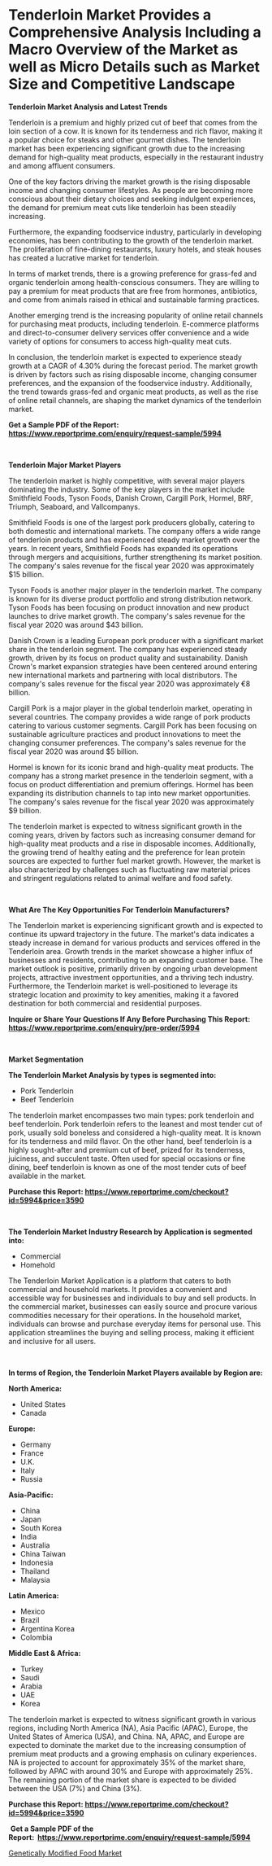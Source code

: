 <p><h1>Tenderloin Market Provides a Comprehensive Analysis Including a Macro Overview of the Market as well as Micro Details such as Market Size and Competitive Landscape</h1></p><p><strong>Tenderloin Market Analysis and Latest Trends</strong></p>
<p><p>Tenderloin is a premium and highly prized cut of beef that comes from the loin section of a cow. It is known for its tenderness and rich flavor, making it a popular choice for steaks and other gourmet dishes. The tenderloin market has been experiencing significant growth due to the increasing demand for high-quality meat products, especially in the restaurant industry and among affluent consumers.</p><p>One of the key factors driving the market growth is the rising disposable income and changing consumer lifestyles. As people are becoming more conscious about their dietary choices and seeking indulgent experiences, the demand for premium meat cuts like tenderloin has been steadily increasing.</p><p>Furthermore, the expanding foodservice industry, particularly in developing economies, has been contributing to the growth of the tenderloin market. The proliferation of fine-dining restaurants, luxury hotels, and steak houses has created a lucrative market for tenderloin.</p><p>In terms of market trends, there is a growing preference for grass-fed and organic tenderloin among health-conscious consumers. They are willing to pay a premium for meat products that are free from hormones, antibiotics, and come from animals raised in ethical and sustainable farming practices.</p><p>Another emerging trend is the increasing popularity of online retail channels for purchasing meat products, including tenderloin. E-commerce platforms and direct-to-consumer delivery services offer convenience and a wide variety of options for consumers to access high-quality meat cuts.</p><p>In conclusion, the tenderloin market is expected to experience steady growth at a CAGR of 4.30% during the forecast period. The market growth is driven by factors such as rising disposable income, changing consumer preferences, and the expansion of the foodservice industry. Additionally, the trend towards grass-fed and organic meat products, as well as the rise of online retail channels, are shaping the market dynamics of the tenderloin market.</p></p>
<p><strong>Get a Sample PDF of the Report:&nbsp; <a href="https://www.reportprime.com/enquiry/request-sample/5994">https://www.reportprime.com/enquiry/request-sample/5994</a></strong></p>
<p>&nbsp;</p>
<p><strong>Tenderloin Major Market Players</strong></p>
<p><p>The tenderloin market is highly competitive, with several major players dominating the industry. Some of the key players in the market include Smithfield Foods, Tyson Foods, Danish Crown, Cargill Pork, Hormel, BRF, Triumph, Seaboard, and Vallcompanys.</p><p>Smithfield Foods is one of the largest pork producers globally, catering to both domestic and international markets. The company offers a wide range of tenderloin products and has experienced steady market growth over the years. In recent years, Smithfield Foods has expanded its operations through mergers and acquisitions, further strengthening its market position. The company's sales revenue for the fiscal year 2020 was approximately $15 billion.</p><p>Tyson Foods is another major player in the tenderloin market. The company is known for its diverse product portfolio and strong distribution network. Tyson Foods has been focusing on product innovation and new product launches to drive market growth. The company's sales revenue for the fiscal year 2020 was around $43 billion.</p><p>Danish Crown is a leading European pork producer with a significant market share in the tenderloin segment. The company has experienced steady growth, driven by its focus on product quality and sustainability. Danish Crown's market expansion strategies have been centered around entering new international markets and partnering with local distributors. The company's sales revenue for the fiscal year 2020 was approximately €8 billion.</p><p>Cargill Pork is a major player in the global tenderloin market, operating in several countries. The company provides a wide range of pork products catering to various customer segments. Cargill Pork has been focusing on sustainable agriculture practices and product innovations to meet the changing consumer preferences. The company's sales revenue for the fiscal year 2020 was around $5 billion.</p><p>Hormel is known for its iconic brand and high-quality meat products. The company has a strong market presence in the tenderloin segment, with a focus on product differentiation and premium offerings. Hormel has been expanding its distribution channels to tap into new market opportunities. The company's sales revenue for the fiscal year 2020 was approximately $9 billion.</p><p>The tenderloin market is expected to witness significant growth in the coming years, driven by factors such as increasing consumer demand for high-quality meat products and a rise in disposable incomes. Additionally, the growing trend of healthy eating and the preference for lean protein sources are expected to further fuel market growth. However, the market is also characterized by challenges such as fluctuating raw material prices and stringent regulations related to animal welfare and food safety.</p></p>
<p>&nbsp;</p>
<p><strong>What Are The Key Opportunities For Tenderloin Manufacturers?</strong></p>
<p><p>The Tenderloin market is experiencing significant growth and is expected to continue its upward trajectory in the future. The market's data indicates a steady increase in demand for various products and services offered in the Tenderloin area. Growth trends in the market showcase a higher influx of businesses and residents, contributing to an expanding customer base. The market outlook is positive, primarily driven by ongoing urban development projects, attractive investment opportunities, and a thriving tech industry. Furthermore, the Tenderloin market is well-positioned to leverage its strategic location and proximity to key amenities, making it a favored destination for both commercial and residential purposes.</p></p>
<p><strong>Inquire or Share Your Questions If Any Before Purchasing This Report: <a href="https://www.reportprime.com/enquiry/pre-order/5994">https://www.reportprime.com/enquiry/pre-order/5994</a></strong></p>
<p>&nbsp;</p>
<p><strong>Market Segmentation</strong></p>
<p><strong>The Tenderloin Market Analysis by types is segmented into:</strong></p>
<p><ul><li>Pork Tenderloin</li><li>Beef Tenderloin</li></ul></p>
<p><p>The tenderloin market encompasses two main types: pork tenderloin and beef tenderloin. Pork tenderloin refers to the leanest and most tender cut of pork, usually sold boneless and considered a high-quality meat. It is known for its tenderness and mild flavor. On the other hand, beef tenderloin is a highly sought-after and premium cut of beef, prized for its tenderness, juiciness, and succulent taste. Often used for special occasions or fine dining, beef tenderloin is known as one of the most tender cuts of beef available in the market.</p></p>
<p><strong>Purchase this Report:&nbsp;<a href="https://www.reportprime.com/checkout?id=5994&price=3590">https://www.reportprime.com/checkout?id=5994&price=3590</a></strong></p>
<p>&nbsp;</p>
<p><strong>The Tenderloin Market Industry Research by Application is segmented into:</strong></p>
<p><ul><li>Commercial</li><li>Homehold</li></ul></p>
<p><p>The Tenderloin Market Application is a platform that caters to both commercial and household markets. It provides a convenient and accessible way for businesses and individuals to buy and sell products. In the commercial market, businesses can easily source and procure various commodities necessary for their operations. In the household market, individuals can browse and purchase everyday items for personal use. This application streamlines the buying and selling process, making it efficient and inclusive for all users.</p></p>
<p>&nbsp;</p>
<p><strong>In terms of Region, the Tenderloin Market Players available by Region are:</strong></p>
<p>
    <p> <strong> North America: </strong>
        <ul>
            <li>United States</li>
            <li>Canada</li>
        </ul>
        </p> 
    <p> <strong> Europe: </strong>
        <ul>
            <li>Germany</li>
            <li>France</li>
            <li>U.K.</li>
            <li>Italy</li>
            <li>Russia</li>
        </ul>
        </p> 
    <p> <strong> Asia-Pacific: </strong>
        <ul>
            <li>China</li>
            <li>Japan</li>
            <li>South Korea</li>
            <li>India</li>
            <li>Australia</li>
            <li>China Taiwan</li>
            <li>Indonesia</li>
            <li>Thailand</li>
            <li>Malaysia</li>
        </ul>
        </p> 
    <p> <strong> Latin America: </strong>
        <ul>
            <li>Mexico</li>
            <li>Brazil</li>
            <li>Argentina Korea</li>
            <li>Colombia</li>
        </ul>
        </p> 
    <p> <strong> Middle East & Africa: </strong>
        <ul>
            <li>Turkey</li>
            <li>Saudi</li>
            <li>Arabia</li>
            <li>UAE</li>
            <li>Korea</li>
        </ul>
    </p>
    </p>
<p><p>The tenderloin market is expected to witness significant growth in various regions, including North America (NA), Asia Pacific (APAC), Europe, the United States of America (USA), and China. NA, APAC, and Europe are expected to dominate the market due to the increasing consumption of premium meat products and a growing emphasis on culinary experiences. NA is projected to account for approximately 35% of the market share, followed by APAC with around 30% and Europe with approximately 25%. The remaining portion of the market share is expected to be divided between the USA (7%) and China (3%).</p></p>
<p><strong>Purchase this Report: <a href="https://www.reportprime.com/checkout?id=5994&price=3590">https://www.reportprime.com/checkout?id=5994&price=3590</a></strong></p>
<p>&nbsp;<strong>Get a Sample PDF of the Report:&nbsp;&nbsp;<a href="https://www.reportprime.com/enquiry/request-sample/5994">https://www.reportprime.com/enquiry/request-sample/5994</a></strong></p>
<p><strong></strong></p>
<p><p><a href="https://github.com/chartsaturn/Market-Research-Report-List-1/blob/main/genetically-modified-food-market.md">Genetically Modified Food Market</a></p></p>